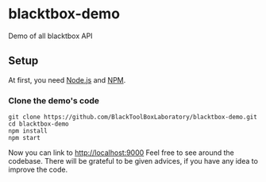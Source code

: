 # blacktbox-demo

Demo of all blacktbox API

## Setup

At first, you need [Node.js](https://nodejs.org/en/) and [NPM](https://www.npmjs.com).

### Clone the demo's code

    git clone https://github.com/BlackToolBoxLaboratory/blacktbox-demo.git
    cd blacktbox-demo
    npm install
    npm start

Now you can link to [http://localhost:9000](http://localhost:9000)
Feel free to see around the codebase.
There will be grateful to be given advices, if you have any idea to improve the code.                                      